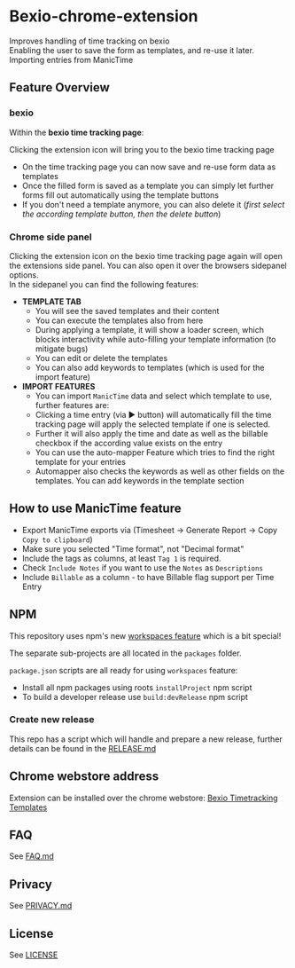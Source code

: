 # Bexio-chrome-extension

Improves handling of time tracking on bexio  
Enabling the user to save the form as templates, and re-use it later.  
Importing entries from ManicTime

## Feature Overview

### bexio

Within the **bexio time tracking page**:

Clicking the extension icon will bring you to the bexio time tracking page

* On the time tracking page you can now save and re-use form data as templates
* Once the filled form is saved as a template you can simply let further forms fill out automatically using the template buttons
* If you don't need a template anymore, you can also delete it (*first select the according template button, then the delete button*)

### Chrome side panel

Clicking the extension icon on the bexio time tracking page again will open the extensions side panel. You can also open it over the browsers sidepanel options.  
In the sidepanel you can find the following features:

* **TEMPLATE TAB**
  * You will see the saved templates and their content
  * You can execute the templates also from here
  * During applying a template, it will show a loader screen, which blocks interactivity while auto-filling your template information (to mitigate bugs)
  * You can edit or delete the templates
  * You can also add keywords to templates (which is used for the import feature)
* **IMPORT FEATURES**
  * You can import `ManicTime` data and select which template to use, further features are:
  * Clicking a time entry (via ▶️ button) will automatically fill the time tracking page will apply the selected template if one is selected.
  * Further it will also apply the time and date as well as the billable checkbox if the according value exists on the entry
  * You can use the auto-mapper Feature which tries to find the right template for your entries
  * Automapper also checks the keywords as well as other fields on the templates. You can add keywords in the template section

## How to use ManicTime feature

* Export ManicTime exports via (Timesheet -> Generate Report -> Copy `Copy to clipboard`)
* Make sure you selected "Time format", not "Decimal format"
* Include the tags as columns, at least `Tag 1` is required.
* Check `Include Notes` if you want to use the `Notes` as `Descriptions`
* Include `Billable` as a column - to have Billable flag support per Time Entry

## NPM

This repository uses npm's new [workspaces feature](https://docs.npmjs.com/cli/v9/using-npm/workspaces) which is a bit special!

The separate sub-projects are all located in the `packages` folder.

`package.json` scripts are all ready for using `workspaces` feature:

* Install all npm packages using roots `installProject` npm script
* To build a developer release use `build:devRelease` npm script

### Create new release

This repo has a script which will handle and prepare a new release, further details can be found in the [RELEASE.md](./RELEASE.md)

## Chrome webstore address

Extension can be installed over the chrome webstore:
[Bexio Timetracking Templates](https://chromewebstore.google.com/detail/bexio-timetracking-templa/nbmjdligmcfaeebdihmgbdpahdfddlhm)

## FAQ

See [FAQ.md](./FAQ.md)

## Privacy

See [PRIVACY.md](PRIVACY.md)

## License

See [LICENSE](LICENSE)